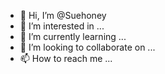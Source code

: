 - 👋 Hi, I’m @Suehoney
- 👀 I’m interested in ...
- 🌱 I’m currently learning ...
- 💞️ I’m looking to collaborate on ...
- 📫 How to reach me ...

<!---
Suehoney/Suehoney is a ✨ special ✨ repository because its `README.md` (this file) appears on your GitHub profile.
You can click the Preview link to take a look at your changes.
--->
